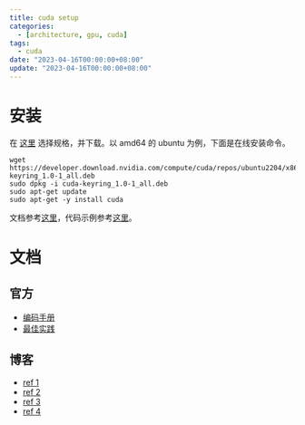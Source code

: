 ```yaml
---
title: cuda setup
categories: 
  - [architecture, gpu, cuda]
tags:
  - cuda
date: "2023-04-16T00:00:00+08:00"
update: "2023-04-16T00:00:00+08:00"
---
```


# 安装

在 [这里](https://developer.nvidia.com/cuda-downloads) 选择规格，并下载。以 amd64 的 ubuntu 为例，下面是在线安装命令。

```shell
wget https://developer.download.nvidia.com/compute/cuda/repos/ubuntu2204/x86_64/cuda-keyring_1.0-1_all.deb
sudo dpkg -i cuda-keyring_1.0-1_all.deb
sudo apt-get update
sudo apt-get -y install cuda
```

文档参考[这里](https://docs.nvidia.com/cuda/index.html)，代码示例参考[这里](https://developer.nvidia.com/cuda-code-samples)。 

# 文档

## 官方

- [编码手册](https://docs.nvidia.com/cuda/cuda-c-programming-guide/index.html)
- [最佳实践](https://docs.nvidia.com/cuda/cuda-c-best-practices-guide/index.html)

## 博客

- [ref 1](https://face2ai.com/program-blog/#GPU%E7%BC%96%E7%A8%8B%EF%BC%88CUDA%EF%BC%89)
- [ref 2](https://zhuanlan.zhihu.com/p/34587739)
- [ref 3](https://zhuanlan.zhihu.com/p/53773183)
- [ref 4](https://zhuanlan.zhihu.com/p/97044592)
